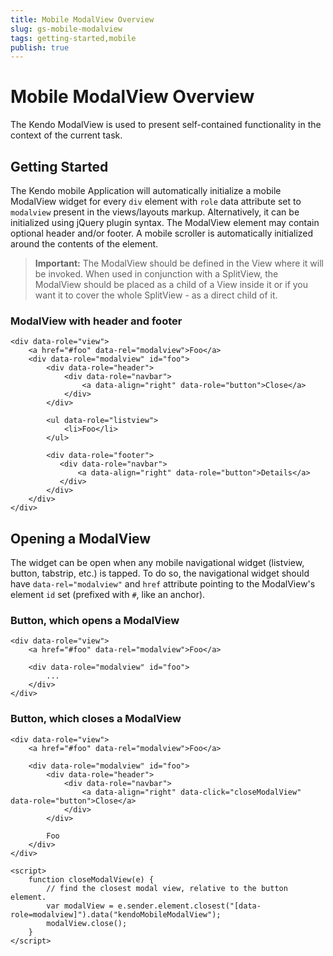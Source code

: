 ```yaml
---
title: Mobile ModalView Overview
slug: gs-mobile-modalview
tags: getting-started,mobile
publish: true
---
```


# Mobile ModalView Overview

The Kendo ModalView is used to present self-contained functionality in the context of the current task.

## Getting Started

The Kendo mobile Application will automatically initialize a mobile ModalView widget for every `div` element with `role` data attribute set to `modalview` present in the views/layouts markup.
Alternatively, it can be initialized using jQuery plugin syntax. The ModalView element may contain optional header and/or footer. A mobile scroller is automatically initialized around the contents of the element.

> **Important:** The ModalView should be defined in the View where it will be invoked. When used in conjunction with a SplitView, the ModalView should be placed
as a child of a View inside it or if you want it to cover the whole SplitView - as a direct child of it.

### ModalView with header and footer

    <div data-role="view">
        <a href="#foo" data-rel="modalview">Foo</a>
        <div data-role="modalview" id="foo">
            <div data-role="header">
                <div data-role="navbar">
                    <a data-align="right" data-role="button">Close</a>
                </div>
            </div>

            <ul data-role="listview">
                <li>Foo</li>
            </ul>

            <div data-role="footer">
               <div data-role="navbar">
                   <a data-align="right" data-role="button">Details</a>
               </div>
            </div>
        </div>
    </div>

## Opening a ModalView

The widget can be open when any mobile navigational widget (listview, button, tabstrip, etc.) is tapped.
To do so, the navigational widget should have `data-rel="modalview"` and `href` attribute pointing to the ModalView's element `id` set (prefixed with `#`, like an anchor).

### Button, which opens a ModalView

    <div data-role="view">
        <a href="#foo" data-rel="modalview">Foo</a>

        <div data-role="modalview" id="foo">
            ...
        </div>
    </div>

### Button, which closes a ModalView

    <div data-role="view">
        <a href="#foo" data-rel="modalview">Foo</a>

        <div data-role="modalview" id="foo">
            <div data-role="header">
                <div data-role="navbar">
                    <a data-align="right" data-click="closeModalView" data-role="button">Close</a>
                </div>
            </div>

            Foo
        </div>
    </div>

    <script>
        function closeModalView(e) {
            // find the closest modal view, relative to the button element.
            var modalView = e.sender.element.closest("[data-role=modalview]").data("kendoMobileModalView");
            modalView.close();
        }
    </script>

